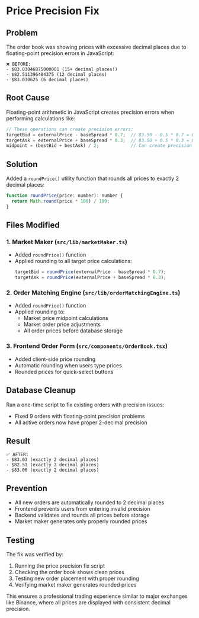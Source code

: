 # Price Precision Fix

## Problem
The order book was showing prices with excessive decimal places due to floating-point precision errors in JavaScript:

```
❌ BEFORE:
- $83.03046875000001 (15+ decimal places!)
- $82.511396484375 (12 decimal places)
- $83.030625 (6 decimal places)
```

## Root Cause
Floating-point arithmetic in JavaScript creates precision errors when performing calculations like:
```javascript
// These operations can create precision errors:
targetBid = externalPrice - baseSpread * 0.7;  // 83.50 - 0.5 * 0.7 = 83.14999999999999
targetAsk = externalPrice + baseSpread * 0.3;  // 83.50 + 0.5 * 0.3 = 83.15000000000001
midpoint = (bestBid + bestAsk) / 2;            // Can create precision errors
```

## Solution
Added a `roundPrice()` utility function that rounds all prices to exactly 2 decimal places:

```javascript
function roundPrice(price: number): number {
  return Math.round(price * 100) / 100;
}
```

## Files Modified

### 1. Market Maker (`src/lib/marketMaker.ts`)
- Added `roundPrice()` function
- Applied rounding to all target price calculations:
  ```typescript
  targetBid = roundPrice(externalPrice - baseSpread * 0.7);
  targetAsk = roundPrice(externalPrice + baseSpread * 0.3);
  ```

### 2. Order Matching Engine (`src/lib/orderMatchingEngine.ts`)
- Added `roundPrice()` function
- Applied rounding to:
  - Market price midpoint calculations
  - Market order price adjustments
  - All order prices before database storage

### 3. Frontend Order Form (`src/components/OrderBook.tsx`)
- Added client-side price rounding
- Automatic rounding when users type prices
- Rounded prices for quick-select buttons

## Database Cleanup
Ran a one-time script to fix existing orders with precision issues:
- Fixed 9 orders with floating-point precision problems
- All active orders now have proper 2-decimal precision

## Result
```
✅ AFTER:
- $83.03 (exactly 2 decimal places)
- $82.51 (exactly 2 decimal places)
- $83.06 (exactly 2 decimal places)
```

## Prevention
- All new orders are automatically rounded to 2 decimal places
- Frontend prevents users from entering invalid precision
- Backend validates and rounds all prices before storage
- Market maker generates only properly rounded prices

## Testing
The fix was verified by:
1. Running the price precision fix script
2. Checking the order book shows clean prices
3. Testing new order placement with proper rounding
4. Verifying market maker generates rounded prices

This ensures a professional trading experience similar to major exchanges like Binance, where all prices are displayed with consistent decimal precision. 